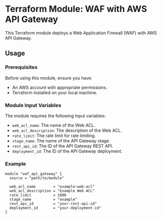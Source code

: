 # Terraform Module: WAF with AWS API Gateway

This Terraform module deploys a Web Application Firewall (WAF) with AWS API Gateway.

## Usage

### Prerequisites

Before using this module, ensure you have:

- An AWS account with appropriate permissions.
- Terraform installed on your local machine.

### Module Input Variables

The module requires the following input variables:

- `web_acl_name`: The name of the Web ACL.
- `web_acl_description`: The description of the Web ACL.
- `rate_limit`: The rate limit for rate limiting.
- `stage_name`: The name of the API Gateway stage.
- `rest_api_id`: The ID of the API Gateway REST API.
- `deployment_id`: The ID of the API Gateway deployment.

### Example

```hcl
module "waf_api_gateway" {
  source = "path/to/module"

  web_acl_name        = "example-web-acl"
  web_acl_description = "Example Web ACL"
  rate_limit          = 1000
  stage_name          = "example"
  rest_api_id         = "your-rest-api-id"
  deployment_id       = "your-deployment-id"
}
```
